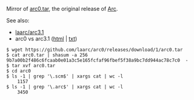 
Mirror of [arc0.tar](https://github.com/laarc/arc0/releases/download/1/arc0.tar), the original release of [Arc](http://arclanguage.org).

See also:

* [laarc/arc3.1](https://github.com/laarc/arc3.1)
* arc0 vs arc3.1 ([html](https://rawgit.com/laarc/notebook/master/arc0-3.1.html) | [txt](https://rawgit.com/laarc/notebook/master/arc0-3.1.txt))

```
$ wget https://github.com/laarc/arc0/releases/download/1/arc0.tar
$ cat arc0.tar | shasum -a 256
9b7a00b2f486c6fcaab0e01a3c5e165fcfaf96fbef5f38a9bc7dd944ac78c7c0  -
$ tar xvf arc0.tar
$ cd arc0
$ ls -1 | grep '\.scm$' | xargs cat | wc -l
    1157
$ ls -1 | grep '\.arc$' | xargs cat | wc -l
    3450
```

